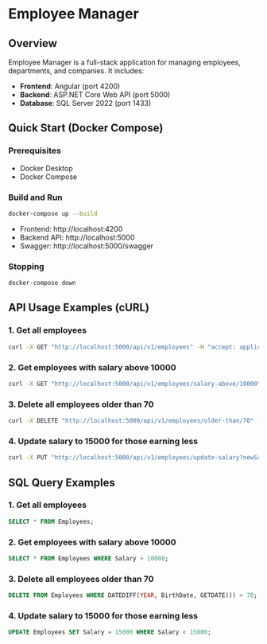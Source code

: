 # Employee Manager

## Overview

Employee Manager is a full-stack application for managing employees, departments, and companies. It includes:
- **Frontend**: Angular (port 4200)
- **Backend**: ASP.NET Core Web API (port 5000)
- **Database**: SQL Server 2022 (port 1433)

## Quick Start (Docker Compose)

### Prerequisites
- Docker Desktop
- Docker Compose

### Build and Run
```bash
docker-compose up --build
```

- Frontend: http://localhost:4200
- Backend API: http://localhost:5000
- Swagger: http://localhost:5000/swagger

### Stopping
```bash
docker-compose down
```

## API Usage Examples (cURL)

### 1. Get all employees
```bash
curl -X GET "http://localhost:5000/api/v1/employees" -H "accept: application/json"
```

### 2. Get employees with salary above 10000
```bash
curl -X GET "http://localhost:5000/api/v1/employees/salary-above/10000" -H "accept: application/json"
```

### 3. Delete all employees older than 70
```bash
curl -X DELETE "http://localhost:5000/api/v1/employees/older-than/70" -H "accept: application/json"
```

### 4. Update salary to 15000 for those earning less
```bash
curl -X PUT "http://localhost:5000/api/v1/employees/update-salary?newSalary=15000&maximumCurrentSalary=14999" -H "accept: application/json"
```

## SQL Query Examples

### 1.  Get all employees
```sql
SELECT * FROM Employees;
```

### 2. Get employees with salary above 10000
```sql
SELECT * FROM Employees WHERE Salary > 10000;
```

### 3. Delete all employees older than 70
```sql
DELETE FROM Employees WHERE DATEDIFF(YEAR, BirthDate, GETDATE()) > 70;
```

### 4. Update salary to 15000 for those earning less
```sql
UPDATE Employees SET Salary = 15000 WHERE Salary < 15000;
```